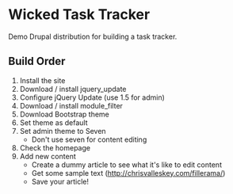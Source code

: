 Wicked Task Tracker
===================

Demo Drupal distribution for building a task tracker.

Build Order
-----------

1. Install the site
2. Download / install jquery_update
3. Configure jQuery Update (use 1.5 for admin)
4. Download / install module_filter
5. Download Bootstrap theme
6. Set theme as default
7. Set admin theme to Seven
    - Don't use seven for content editing
8. Check the homepage
9. Add new content
    - Create a dummy article to see what it's like to edit content
    - Get some sample text (http://chrisvalleskey.com/fillerama/)
    - Save your article!
